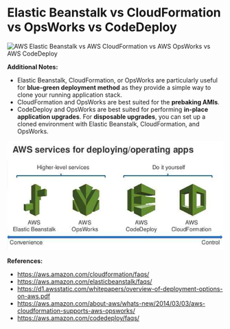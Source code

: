 # Elastic Beanstalk vs CloudFormation vs OpsWorks vs CodeDeploy

![AWS Elastic Beanstalk vs AWS CloudFormation vs AWS OpsWorks vs AWS CodeDeploy](https://k2y3h8q6.stackpathcdn.com/wp-content/uploads/2019/05/AWS-EB-etc.jpg)

 

**Additional Notes:**

- Elastic Beanstalk, CloudFormation, or OpsWorks are particularly useful for **blue-green deployment method** as they provide a simple way to clone your running application stack.
- CloudFormation and OpsWorks are best suited for the **prebaking AMIs**.
- CodeDeploy and OpsWorks are best suited for performing **in-place application upgrades**. For **disposable upgrades**, you can set up a cloned environment with Elastic Beanstalk, CloudFormation, and OpsWorks.

![AWS Deployment Tools](../img/AWS-Deployment-Tools.png)

 

**References:**

* https://aws.amazon.com/cloudformation/faqs/
* https://aws.amazon.com/elasticbeanstalk/faqs/
* https://d1.awsstatic.com/whitepapers/overview-of-deployment-options-on-aws.pdf
* https://aws.amazon.com/about-aws/whats-new/2014/03/03/aws-cloudformation-supports-aws-opsworks/
* https://aws.amazon.com/codedeploy/faqs/